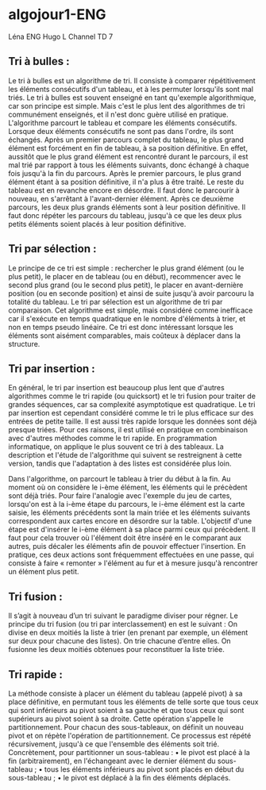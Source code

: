 # algojour1-ENG
Léna ENG
Hugo L
Channel TD 7

## Tri à bulles : 
Le tri à bulles est un algorithme de tri. Il consiste à comparer répétitivement les éléments consécutifs d'un tableau, et à les permuter lorsqu'ils sont mal triés.
Le tri à bulles est souvent enseigné en tant qu'exemple algorithmique, car son principe est simple. Mais c'est le plus lent des algorithmes de tri communément enseignés, et il n'est donc guère utilisé en pratique.
L'algorithme parcourt le tableau et compare les éléments consécutifs. Lorsque deux éléments consécutifs ne sont pas dans l'ordre, ils sont échangés.
Après un premier parcours complet du tableau, le plus grand élément est forcément en fin de tableau, à sa position définitive. En effet, aussitôt que le plus grand élément est rencontré durant le parcours, il est mal trié par rapport à tous les éléments suivants, donc échangé à chaque fois jusqu'à la fin du parcours.
Après le premier parcours, le plus grand élément étant à sa position définitive, il n'a plus à être traité. Le reste du tableau est en revanche encore en désordre. Il faut donc le parcourir à nouveau, en s'arrêtant à l'avant-dernier élément. Après ce deuxième parcours, les deux plus grands éléments sont à leur position définitive. Il faut donc répéter les parcours du tableau, jusqu'à ce que les deux plus petits éléments soient placés à leur position définitive.


## Tri par sélection :
Le principe de ce tri est simple : rechercher le plus grand élément (ou le plus petit), le placer en de tableau (ou en début), recommencer avec le second plus grand (ou le second plus petit), le placer en avant-dernière position (ou en seconde position) et ainsi de suite jusqu'à avoir parcouru la totalité du tableau. Le tri par sélection est un algorithme de tri par comparaison. Cet algorithme est simple, mais considéré comme inefficace car il s'exécute en temps quadratique en le nombre d'éléments à trier, et non en temps pseudo linéaire. 
Ce tri est donc intéressant lorsque les éléments sont aisément comparables, mais coûteux à déplacer dans la structure.


## Tri par insertion : 
En général, le tri par insertion est beaucoup plus lent que d'autres algorithmes comme le tri rapide (ou quicksort) et le tri fusion pour traiter de grandes séquences, car sa complexité asymptotique est quadratique.
Le tri par insertion est cependant considéré comme le tri le plus efficace sur des entrées de petite taille. Il est aussi très rapide lorsque les données sont déjà presque triées. Pour ces raisons, il est utilisé en pratique en combinaison avec d'autres méthodes comme le tri rapide.
En programmation informatique, on applique le plus souvent ce tri à des tableaux. La description et l'étude de l'algorithme qui suivent se restreignent à cette version, tandis que l'adaptation à des listes est considérée plus loin.

Dans l'algorithme, on parcourt le tableau à trier du début à la fin. Au moment où on considère le i-ème élément, les éléments qui le précèdent sont déjà triés. Pour faire l'analogie avec l'exemple du jeu de cartes, lorsqu'on est à la i-ème étape du parcours, le i-ème élément est la carte saisie, les éléments précédents sont la main triée et les éléments suivants correspondent aux cartes encore en désordre sur la table.
L'objectif d'une étape est d'insérer le i-ème élément à sa place parmi ceux qui précèdent. Il faut pour cela trouver où l'élément doit être inséré en le comparant aux autres, puis décaler les éléments afin de pouvoir effectuer l'insertion. En pratique, ces deux actions sont fréquemment effectuées en une passe, qui consiste à faire « remonter » l'élément au fur et à mesure jusqu'à rencontrer un élément plus petit.

## Tri fusion :
Il s’agit à nouveau d’un tri suivant le paradigme diviser pour régner. Le principe du tri fusion (ou tri par interclassement) en est le suivant : 
On divise en deux moitiés la liste à trier (en prenant par exemple, un élément sur deux pour chacune des listes). 
On trie chacune d’entre elles. 
On fusionne les deux moitiés obtenues pour reconstituer la liste triée.

## Tri rapide : 
La méthode consiste à placer un élément du tableau (appelé pivot) à sa place définitive, en permutant tous les éléments de telle sorte que tous ceux qui sont inférieurs au pivot soient à sa gauche et que tous ceux qui sont supérieurs au pivot soient à sa droite.
Cette opération s'appelle le partitionnement. Pour chacun des sous-tableaux, on définit un nouveau pivot et on répète l'opération de partitionnement. Ce processus est répété récursivement, jusqu'à ce que l'ensemble des éléments soit trié.
Concrètement, pour partitionner un sous-tableau :
•	le pivot est placé à la fin (arbitrairement), en l'échangeant avec le dernier élément du sous-tableau ;
•	tous les éléments inférieurs au pivot sont placés en début du sous-tableau ;
•	le pivot est déplacé à la fin des éléments déplacés.

